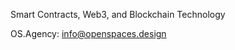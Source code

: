 
Smart Contracts, Web3, and Blockchain Technology

OS.Agency: info@openspaces.design

<!---
johnadegbuji/johnadegbuji is a ✨ special ✨ repository because its `README.md` (this file) appears on your GitHub profile.
You can click the Preview link to take a look at your changes.
--->
